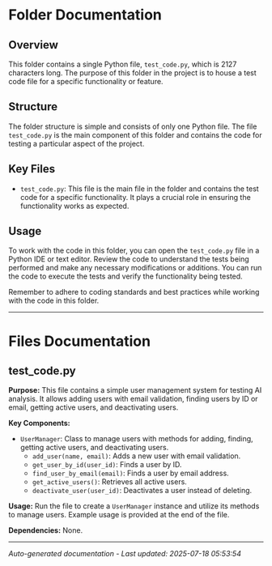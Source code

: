 # Folder Documentation

## Overview
This folder contains a single Python file, `test_code.py`, which is 2127 characters long. The purpose of this folder in the project is to house a test code file for a specific functionality or feature.

## Structure
The folder structure is simple and consists of only one Python file. The file `test_code.py` is the main component of this folder and contains the code for testing a particular aspect of the project.

## Key Files
- `test_code.py`: This file is the main file in the folder and contains the test code for a specific functionality. It plays a crucial role in ensuring the functionality works as expected.

## Usage
To work with the code in this folder, you can open the `test_code.py` file in a Python IDE or text editor. Review the code to understand the tests being performed and make any necessary modifications or additions. You can run the code to execute the tests and verify the functionality being tested.

Remember to adhere to coding standards and best practices while working with the code in this folder.

---

# Files Documentation

## test_code.py

**Purpose:** This file contains a simple user management system for testing AI analysis. It allows adding users with email validation, finding users by ID or email, getting active users, and deactivating users.

**Key Components:**
- `UserManager`: Class to manage users with methods for adding, finding, getting active users, and deactivating users.
  - `add_user(name, email)`: Adds a new user with email validation.
  - `get_user_by_id(user_id)`: Finds a user by ID.
  - `find_user_by_email(email)`: Finds a user by email address.
  - `get_active_users()`: Retrieves all active users.
  - `deactivate_user(user_id)`: Deactivates a user instead of deleting.

**Usage:** Run the file to create a `UserManager` instance and utilize its methods to manage users. Example usage is provided at the end of the file.

**Dependencies:** None.

---
*Auto-generated documentation - Last updated: 2025-07-18 05:53:54*
